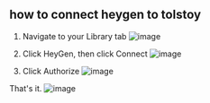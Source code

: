 ## how to connect heygen to tolstoy

1. Navigate to your Library tab 
![image](https://github.com/user-attachments/assets/fc3af4e5-d43e-4a69-95fb-ba1bd45ff0e9)

2. Click HeyGen, then click Connect
![image](https://github.com/user-attachments/assets/de1b1705-e191-40ac-8e2a-83b97e3934fa)

3. Click Authorize
![image](https://github.com/user-attachments/assets/9794a857-5f7c-46fa-8697-effef6700d4e)

That's it. 
![image](https://github.com/user-attachments/assets/8fac7a8d-7d19-4208-a54c-77afaa4c385a)



